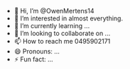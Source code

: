 - 👋 Hi, I’m @OwenMertens14
- 👀 I’m interested in almost everything.
- 🌱 I’m currently learning ...
- 💞️ I’m looking to collaborate on ...
- 📫 How to reach me 0495902171
- 😄 Pronouns: ...
- ⚡ Fun fact: ...

<!---
OwenMertens14/OwenMertens14 is a ✨ special ✨ repository because its `README.md` (this file) appears on your GitHub profile.
You can click the Preview link to take a look at your changes.
--->
